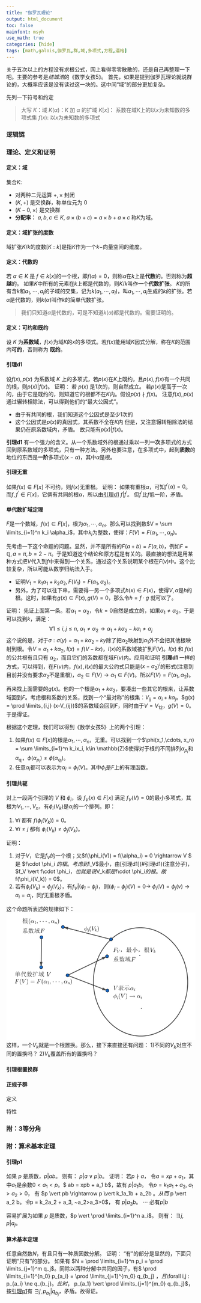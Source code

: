 ```yaml
---
title: "伽罗瓦理论"
output: html_document
toc: false
mainfont: msyh
use_math: true
categories: [hide]
tags: [math,galois,伽罗瓦,群,域,多项式,方程,逼格]
---
```

<meta http-equiv='Content-Type' content='text/html; charset=utf-8' />

关于五次以上的方程没有求根公式，网上看得零零散散的，还是自己再整理一下吧。主要的参考是*结城浩*的《数学女孩5》。
首先，如果是提到伽罗瓦理论就说群论的，大概率应该是没有读过这一块的。这中间“域”的部分更加复杂。

先列一下符号和约定
> 大写 $K$：域
> $K(\alpha)$：$K$ 加 $\alpha$ 的扩域
> $K[x]$： 系数在域$K$上的以$x$为未知数的多项式集
> $f(x)$: 以$x$为未知数的多项式

### 逻辑链

### 理论、定义和证明

#### 定义：域

集合$K$:

* 对两种二元运算 $+, \times$ 封闭
* $(K, +)$ 是交换群，称单位元为 $0$
* $(K-{0}, \times)$ 是交换群
* **分配率：** $a,b,c \in K, ~ a\times (b+c) = a\times b+ a\times c$
称$K$为域。

#### 定义：域扩张的度数

域扩张$K/k$的度数$[K:k]$是指$K$作为一个$k-$向量空间的维度。

#### 定义：代数的

若 $\alpha \in K$ 是 $f \in k[x]$的一个根，即$f(\alpha) = 0$，则称$\alpha$在$k$上是**代数**的。否则称为**超越**的。
如果$K$中所有的元素在$k$上都是代数的，则$K/k$叫作一个**代数扩张**。
$K$的所有含$k$和$a_1,\cdots,a_l$的子域的交集，记为$k(a_1,\cdots,a_l)$，叫$a_1,\cdots,a_l$生成的$k$的扩张。若$\alpha$是代数的，则$k(\alpha)$叫作$k$的简单代数扩张。
> 我们只知道$\alpha$是代数的，可是不知道$k(\alpha)$都是代数的。需要证明的。

#### 定义：可约和既约

设 $K$ 为**系数域**，$f(x)$为域$K$的$x$的多项式。若$f(x)$能用域$K$因式分解，称在$K$的范围内**可约**，否则称为 **既约**。

#### 引理d1

设$f(x), p(x)$ 为系数域 $K$ 上的多项式，若$p(x)$在$K$上既约，且$p(x),f(x)$有一个共同的根，则$p(x) \vert  f(x)$。
证明：
若 $p(x)$ 是$1$次的，则自然成立。 若$p(x)$是高于一次的，由于它是既约的，则知道它的根都不在$K$内。假设$p(x) \nmid f(x)$。
注意$f(x), p(x)$ 通过辗转相除法，可以得到他们的“最大公因式”。

* 由于有共同的根，我们知道这个公因式是至少$1$次的
* 这个公因式是$p(x)$的真因式，其系数不全在$K$内
但是，又注意辗转相除法的结果仍在原系数域内，矛盾。
故只能有$p(x) \vert f(x)$。

**引理d1** 有一个强力的含义。从一个系数域外的根通过乘以一列**一次**多项式的方式回到原系数域的多项式，只有一种方法。另外也要注意，在多项式中，起到**质数**的地位的东西是**一阶**多项式$(x-\alpha)$，其中$\alpha$是根。

#### 引理无重

如果$f(x) \in F[x]$ 不可约，则$f(x)$无重根。
证明：
如果有重根$\alpha$，可知$f^{\prime}(\alpha) = 0$。而$f,f^{\prime} \in F[x]$，它俩有共同的根$\alpha$，所以由[引理d1](#引理d1) $f\vert f^{\prime}$。 但$f^{\prime}$比$f$低一阶，矛盾。

#### 单代数扩域定理

$F$是一个数域，$f(x) \in F[x]$，根为$\alpha_1,\cdots,\alpha_n$。那么可以找到数$V = \sum \limits_{i=1}^n k_i \alpha_i$，其中$k_i$为整数，使得：$F(V) = F(\alpha_1,\cdots,\alpha_n)$。

先考虑一下这个命题的问题。显然，并不是所有的$F(a+b) = F(a,b)$，例如$F = \mathbb{Q}, a = \pi, b = 2-\pi$。于是知道这个结论和原方程是有关的。最直接的想法是用某种方式把$V$代入到$f$中来得到一个关系，通过这个关系说明某个根在$F(v)$中。这个比较复杂，所以可能从数学归纳法入手。

* 证明$V_1 =k_1\alpha_1+k_2\alpha_2, F(V_1) = F(\alpha_1,\alpha_2)$。
* 另外，为了可以往下串，需要得一另一个多项式$h(x) \in F(x)$，使得$V,\alpha$是$h$的根。这时，如果有$g(x) \in F(x), g(V) = 0$，那么令$h = f\cdot g$ 就可以了。

证明：
先证上面第一条。若$\alpha_1 = \alpha_2$，令$k=0$自然是成立的，如果$\alpha_1 \ne \alpha_2$。于是可以找到$k$，满足：
$$
\forall 1 \le i,j \le n,~ \alpha_1 \ne \alpha_2 \rightarrow \alpha_1+k\alpha_2-k\alpha_i \ne \alpha_j
$$
这个说的是，对于$\sigma: \sigma(y) = \alpha_1+k\alpha_2-ky$除了把$\alpha_2$映射到$\alpha_1$外不会把其他根映射到根。令$V = \alpha_1+k\alpha_2$, $l(x) = f(V-kx)$，$l(x)$的系数域被扩到$F(V)$。$l(x)$ 和 $f(x)$ 的公共根有且只有 $\alpha_2$，而且它们的系数都在域$F(v)$内。应用和证明 **引理d1** 一样的方式，可以得到，在$F(v)$内，$f(x),l(x)$的最大公约式只能是$(x-\alpha_2)^i$的形式(注意到目前并没有要求$\alpha_2$不是重根)，$\alpha_2 \in F(V) \rightarrow \alpha_1 \in F(V)$。所以$F(V) = F(\alpha_1,\alpha_2)$。

再来找上面需要的$g(x)$。他的一个根是$\alpha_1 + k\alpha_2$，要凑出一些其它的根来，让系数域回到$F$。考虑根和系数的关系，找到一个“最对称”的根集：$V_{ij} = \alpha_i + k \alpha_j$。$g(x) = \prod \limits_{i,j} (x-V_{ij})$的系数域会回到$F$，同时由于$V = V_{12}$，$g(V) = 0$。于是得证。

根据这个定理，我们可以得到《数学女孩5》上的两个引理：

1. 如果$f(x)\in F[x]$的根是$\alpha_1,\cdots,\alpha_n$，无重。可以找到一个$\phi(x_1,\cdots, x_n) = \sum \limits_{i=1}^n k_ix_i, k\in \mathbb{Z}$使得对于根的不同排列$\alpha_{p_i}$和$\alpha_{q_i}$，$\phi(\alpha_{p_i}) \ne \phi(\alpha_{q_i})$。
2. 任意$\alpha_i$都可以表示为$\alpha_i = \phi_i(V)$。其中$\phi_i$是$F$上的有理函数。

#### 引理共轭

对上一段两个引理的 $V$ 和 $\phi_i$，设 $f_V(x) \in F[x]$ 满足 $f_V(V) = 0$的最小多项式，其根为$V_1,\cdots,V_n$，有$\phi_i(V_k)$是$\alpha_i$的一个排列。即：

1. $\forall i$ 都有 $f(\phi_i(V_k)) = 0$。
2. $\forall i\ne j$ 都有 $\phi_i(V_k) \ne \phi_j(V_k)$。

证明：

1. 对于$V$，它是$f_V$的一个根；又$f(\phi_i(V)) = f(\alpha_i) = 0 \rightarrow V $ 是 $f\cdot \phi_i $的根。考虑到$f_V$最小，由[引理d1](#引理d1)(注意分子)，$f_V \vert f\cdot \phi_i$，也就是说$V_k$都是$f\cdot \phi_i$的根。故$f(\phi_i(V_k)) = 0$。
2. 若有$\phi_i(V_k) = \phi_j(V_k)$，有$f_V \vert (\phi_i - \phi_j)$，则$(\phi_i-\phi_j)(V) = 0 \rightarrow ~\phi_i(V) = \phi_j(v) \rightarrow \alpha_i = \alpha_j$，同$f$无重根矛盾。

这个命题所表述的规律如下：
![共轭](./img/1705333120.png)
这样，一个$V_k$就是一个根置换。那么，接下来直接还有问题：
1)不同的$V_k$对应不同的置换吗？
2)$V_k$覆盖所有的置换吗？

#### 引理根置换群

#### 正规子群

定义

特性

### 附：3等分角

### 附：算术基本定理

#### 引理p1

如果 $p$ 是质数，$p \vert ab$。 则有： $p \vert a \lor p \vert b$。
证明：
若$p \nmid a$， 令$a = xp + a_1$，其中$a_1$是余数$0<a_1<p$。$ ab = xpb + a_1 b$，故有 $p \vert a_1 b$。
令$p = k_1a_1 + a_2, ~a_1>a_2>0$， 有 $p \vert pb \rightarrow p \vert k_1a_1b + a_2b $。从而$ p \vert a_2 b$。
令$p = k_2a_2 + a_3, ~a_2>a_3>0$， 有 $p \vert a_3b$。
$\cdots$
必有$p|b$

容易扩展为如果 $p$ 是质数，$p \vert \prod \limits_{i=1}^n a_i$。 则有： $\exists j, p \vert a_j$。

#### 算术基本定理

任意自然数$N$，有且只有一种质因数分解。
证明：
“有”的部分是显然的，下面只证明“只有”的部分。
如果有 $N = \prod \limits_{i=1}^n p_i = \prod \limits_{j=1}^m q_j$。同除以两种分解中共同的因子，有$ \prod \limits_{i=1}^{n_0} p_{a_i} = \prod \limits_{j=1}^{m_0} q_{b_j} $，且$\forall i,j : p_{a_i} \ne q_{b_j}$。
此时，$ p_{a_1} \vert \prod \limits_{j=1}^{m_0} q_{b_j}$，按[引理p1](#引理p1)有 $\exists j , p_{a_1} \vert q_{b_j}$，矛盾。故得证。
